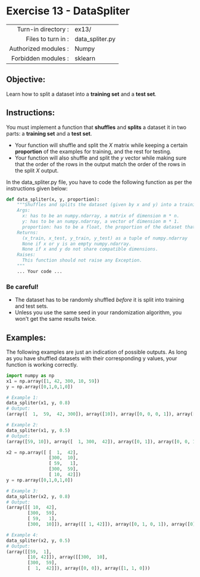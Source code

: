 # Exercise 13 - DataSpliter

|                         |                     |
| -----------------------:| ------------------  |
|   Turn-in directory :   |  ex13/              |
|   Files to turn in :    |  data_spliter.py    |
|   Authorized modules :  |  Numpy              |
|   Forbidden modules :   |  sklearn            |

## Objective:  
Learn how to split a dataset into a **training set** and a **test set**.

## Instructions:
You must implement a function that **shuffles** and **splits** a dataset it in two parts: a **training set** and a **test set**.  
- Your function will shuffle and split the $X$ matrix while keeping a certain **proportion** of the examples for training, and the rest for testing.  
- Your function will also shuffle and split the $y$ vector while making sure that the order of the rows in the output match the order of the rows in the split $X$ output.


In the data_spliter.py file, you have to code the following function as per the instructions given below:
```python
def data_spliter(x, y, proportion):
    """Shuffles and splits the dataset (given by x and y) into a training and a test set, while respecting the given proportion of examples to be kept in the traning set.
    Args:
      x: has to be an numpy.ndarray, a matrix of dimension m * n.
      y: has to be an numpy.ndarray, a vector of dimension m * 1.
      proportion: has to be a float, the proportion of the dataset that will be assigned to the training set.
    Returns:
      (x_train, x_test, y_train, y_test) as a tuple of numpy.ndarray
      None if x or y is an empty numpy.ndarray.
      None if x and y do not share compatible dimensions.
    Raises:
      This function should not raise any Exception.
    """
    ... Your code ...
```
### Be careful! 
- The dataset has to be randomly shuffled _before_ it is split into training and test sets. 
- Unless you use the same seed in your randomization algorithm, you won't get the same results twice. 

## Examples:
The following examples are just an indication of possible outputs. As long as you have shuffled datasets with their corresponding y values, your function is working correctly.
```python
import numpy as np
x1 = np.array([1, 42, 300, 10, 59])
y = np.array([0,1,0,1,0])

# Example 1:
data_spliter(x1, y, 0.8)
# Output:
(array([  1,  59,  42, 300]), array([10]), array([0, 0, 0, 1]), array([1]))

# Example 2:
data_spliter(x1, y, 0.5)
# Output:
(array([59, 10]), array([  1, 300,  42]), array([0, 1]), array([0, 0, 1]))

x2 = np.array([ [  1,  42],
                [300,  10],
                [ 59,   1],
                [300,  59],
                [ 10,  42]])
y = np.array([0,1,0,1,0])

# Example 3:
data_spliter(x2, y, 0.8)
# Output:
(array([[ 10,  42],
        [300,  59],
        [ 59,   1],
        [300,  10]]), array([[ 1, 42]]), array([0, 1, 0, 1]), array([0]))

# Example 4:
data_spliter(x2, y, 0.5)
# Output:
(array([[59,  1],
        [10, 42]]), array([[300,  10],
        [300,  59],
        [  1,  42]]), array([0, 0]), array([1, 1, 0]))
```